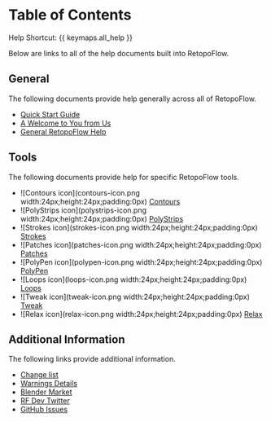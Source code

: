 # Table of Contents

Help Shortcut: {{ keymaps.all_help }}

Below are links to all of the help documents built into RetopoFlow.

## General

The following documents provide help generally across all of RetopoFlow.

- [Quick Start Guide](quick_start.md)
- [A Welcome to You from Us](welcome.md)
- [General RetopoFlow Help](general.md)

## Tools

The following documents provide help for specific RetopoFlow tools.

- ![Contours icon](contours-icon.png width:24px;height:24px;padding:0px) [Contours](contours.md)
- ![PolyStrips icon](polystrips-icon.png width:24px;height:24px;padding:0px) [PolyStrips](polystrips.md)
- ![Strokes icon](strokes-icon.png width:24px;height:24px;padding:0px) [Strokes](strokes.md)
- ![Patches icon](patches-icon.png width:24px;height:24px;padding:0px) [Patches](patches.md)
- ![PolyPen icon](polypen-icon.png width:24px;height:24px;padding:0px) [PolyPen](polypen.md)
- ![Loops icon](loops-icon.png width:24px;height:24px;padding:0px) [Loops](loops.md)
- ![Tweak icon](tweak-icon.png width:24px;height:24px;padding:0px) [Tweak](tweak.md)
- ![Relax icon](relax-icon.png width:24px;height:24px;padding:0px) [Relax](relax.md)

## Additional Information

The following links provide additional information.

- [Change list](changelist.md)
- [Warnings Details](warnings.md)
- [Blender Market](https://blendermarket.com/products/retopoflow)
- [RF Dev Twitter](https://twitter.com/RetopoFlow_Dev)
- [GitHub Issues](https://github.com/CGCookie/retopoflow/issues)